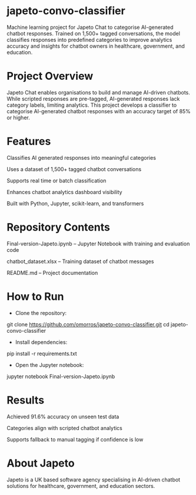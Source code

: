 # japeto-convo-classifier

Machine learning project for Japeto Chat to categorise AI-generated chatbot responses.
Trained on 1,500+ tagged conversations, the model classifies responses into predefined categories to improve analytics accuracy and insights for chatbot owners in healthcare, government, and education.


# Project Overview

Japeto Chat enables organisations to build and manage AI-driven chatbots.
While scripted responses are pre-tagged, AI-generated responses lack category labels, limiting analytics.
This project develops a classifier to categorise AI-generated chatbot responses with an accuracy target of 85% or higher.


# Features

Classifies AI generated responses into meaningful categories

Uses a dataset of 1,500+ tagged chatbot conversations

Supports real time or batch classification

Enhances chatbot analytics dashboard visibility

Built with Python, Jupyter, scikit-learn, and transformers


# Repository Contents

Final-version-Japeto.ipynb – Jupyter Notebook with training and evaluation code

chatbot_dataset.xlsx – Training dataset of chatbot messages

README.md – Project documentation


# How to Run

* Clone the repository:

git clone https://github.com/omorros/japeto-convo-classifier.git
cd japeto-convo-classifier


* Install dependencies:

pip install -r requirements.txt


* Open the Jupyter notebook:

jupyter notebook Final-version-Japeto.ipynb


# Results

Achieved 91.6% accuracy on unseen test data

Categories align with scripted chatbot analytics

Supports fallback to manual tagging if confidence is low


# About Japeto

Japeto is a UK based software agency specialising in AI-driven chatbot solutions for healthcare, government, and education sectors.

